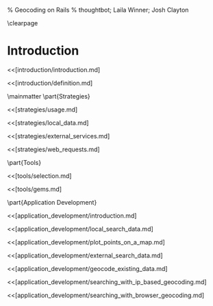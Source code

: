 % Geocoding on Rails
% thoughtbot; Laila Winner; Josh Clayton

\clearpage

# Introduction

<<[introduction/introduction.md]

<<[introduction/definition.md]

\mainmatter
\part{Strategies}

<<[strategies/usage.md]

<<[strategies/local_data.md]

<<[strategies/external_services.md]

<<[strategies/web_requests.md]

\part{Tools}

<<[tools/selection.md]

<<[tools/gems.md]

\part{Application Development}

<<[application_development/introduction.md]

<<[application_development/local_search_data.md]

<<[application_development/plot_points_on_a_map.md]

<<[application_development/external_search_data.md]

<<[application_development/geocode_existing_data.md]

<<[application_development/searching_with_ip_based_geocoding.md]

<<[application_development/searching_with_browser_geocoding.md]
